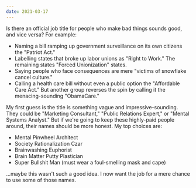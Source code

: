 ```yaml
---
date: 2021-03-17
---
```


Is there an official job title for people who make bad things sounds good, and vice versa? For example:

* Naming a bill ramping up government surveillance on its own citizens the "Patriot Act."
* Labelling states that broke up labor unions as "Right to Work." The remaining states "Forced Unionization" states.
* Saying people who face consequences are mere "victims of snowflake cancel culture."
* Calling a health care bill without even a public option the "Affordable Care Act." But another group reverses the spin by calling it the menacing-sounding "ObamaCare."

My first guess is the title is something vague and impressive-sounding. They could be "Marketing Consultant," "Public Relations Expert," or "Mental Systems Analyst." But if we're going to keep these highly-paid people around, their names should be more honest. My top choices are:

* Mental Pinwheel Architect
* Society Rationalization Czar
* Brainwashing Euphorist
* Brain Matter Putty Plastician
* Super Bullshit Man (must wear a foul-smelling mask and cape)

...maybe this wasn't such a good idea. I now want the job for a mere chance to use some of those names.
